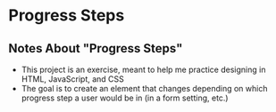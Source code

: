 # Progress Steps

## Notes About "Progress Steps"
- This project is an exercise, meant to help me practice designing in HTML, JavaScript, and CSS
- The goal is to create an element that changes depending on which progress step a user would be in (in a form setting, etc.)